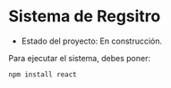 <h1> Sistema de Regsitro</h1>

- Estado del proyecto: En construcción.

Para ejecutar el sistema, debes poner: 

```npm install react```
